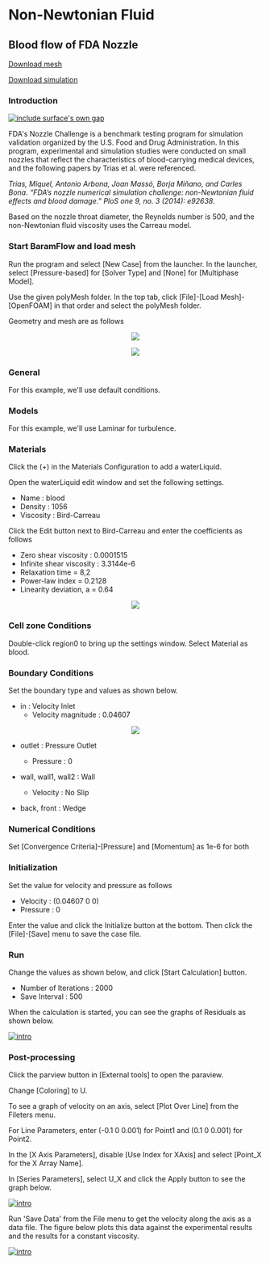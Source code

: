 # Non-Newtonian Fluid

## Blood flow of FDA Nozzle 

[Download mesh](https://drive.google.com/file/d/1fq6KLFt2mpidQchHwQ9j9mRgty5rlr3G/view?usp=sharing)

[Download simulation](https://drive.google.com/file/d/1GT4riUP0E9Niwrw6LWrh0ZV0l49YlZJG/view?usp=sharing)

### Introduction 

[![include surface's own gap](https://github.com/nextfoam/baram-pages/raw/main/screenshots/blood/intro.png)](https://github.com/nextfoam/baram-pages/raw/main/screenshots/blood/intro.png)

FDA's Nozzle Challenge is a benchmark testing program for simulation validation organized by the U.S. Food and Drug Administration. In this program, experimental and simulation studies were conducted on small nozzles that reflect the characteristics of blood-carrying medical devices, and the following papers by Trias et al. were referenced.

_Trias, Miquel, Antonio Arbona, Joan Massó, Borja Miñano, and Carles Bona. “FDA’s nozzle numerical simulation challenge: non-Newtonian fluid effects and blood damage.” PloS one 9, no. 3 (2014): e92638._

Based on the nozzle throat diameter, the Reynolds number is 500, and the non-Newtonian fluid viscosity uses the Carreau model.

### Start BaramFlow and load mesh

Run the program and select [New Case] from the launcher. In the launcher, select [Pressure-based] for [Solver Type] and [None] for [Multiphase Model].

Use the given polyMesh folder. In the top tab, click [File]-[Load Mesh]-[OpenFOAM] in that order and select the polyMesh folder. 

Geometry and mesh are as follows

<p style="text-align: center">
    <img src="https://github.com/nextfoam/baram-pages/raw/main/screenshots/blood/fda-diagram.png"><br>
</p>

<p style="text-align: center">
    <img src="https://github.com/nextfoam/baram-pages/raw/main/screenshots/blood/fda-mesh.png"><br>
</p>


### General

For this example, we'll use default conditions.

### Models

For this example, we'll use Laminar for turbulence.

### Materials

Click the (+) in the Materials Configuration to add a waterLiquid. 

Open the waterLiquid edit window and set the following settings.

+ Name : blood
+ Density : 1056
+ Viscosity : Bird-Carreau

Click the Edit button next to Bird-Carreau and enter the coefficients as follows

+ Zero shear viscosity : 0.0001515
+ Infinite shear viscosity : 3.3144e-6
+ Relaxation time = 8,2
+ Power-law index = 0.2128
+ Linearity deviation, a = 0.64

<p style="text-align: center">
    <img src="https://github.com/nextfoam/baram-pages/raw/main/screenshots/blood/material.png"><br>
</p>

### Cell zone Conditions

Double-click region0 to bring up the settings window. Select Material as blood.

### Boundary Conditions

Set the boundary type and values as shown below.

+ in : Velocity Inlet
    + Velocity magnitude : 0.04607

<p style="text-align: center">
    <img src="https://github.com/nextfoam/baram-pages/raw/main/screenshots/blood/bc-in.png">
</p>

+ outlet : Pressure Outlet
    + Pressure : 0

+ wall, wall1, wall2 : Wall
    + Velocity : No Slip

+ back, front : Wedge


### Numerical Conditions

Set [Convergence Criteria]-[Pressure] and [Momentum] as 1e-6 for both

### Initialization

Set the value for velocity and pressure as follows

+ Velocity : (0.04607 0 0)
+ Pressure : 0

Enter the value and click the Initialize button at the bottom. Then click the [File]-[Save] menu to save the case file.

### Run

Change the values as shown below, and click [Start Calculation] button.

+ Number of Iterations : 2000
+ Save Interval : 500

When the calculation is started, you can see the graphs of Residuals as shown below.

[![intro](https://github.com/nextfoam/baram-pages/raw/main/screenshots/blood/residual.png)](https://github.com/nextfoam/baram-pages/raw/main/screenshots/blood/residual.png)


### Post-processing

Click the parview button in [External tools] to open the paraview.

Change [Coloring] to U.

To see a graph of velocity on an axis, select [Plot Over Line] from the Fileters menu.

For Line Parameters, enter (-0.1 0 0.001) for Point1 and (0.1 0 0.001) for Point2. 

In the [X Axis Parameters], disable [Use Index for XAxis] and select [Point_X for the X Array Name].

In [Series Parameters], select U_X and click the Apply button to see the graph below.

[![intro](https://github.com/nextfoam/baram-pages/raw/main/screenshots/blood/paraview.png)](https://github.com/nextfoam/baram-pages/raw/main/screenshots/blood/paraview.png)

Run 'Save Data' from the File menu to get the velocity along the axis as a data file. The figure below plots this data against the experimental results and the results for a constant viscosity.

[![intro](https://github.com/nextfoam/baram-pages/raw/main/screenshots/blood/result.png)](https://github.com/nextfoam/baram-pages/raw/main/screenshots/blood/result.png)

